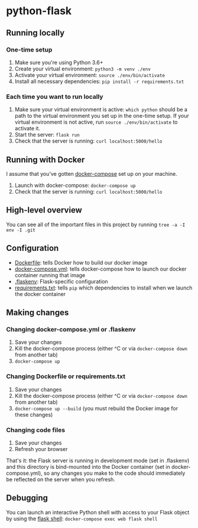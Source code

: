 # python-flask

## Running locally

### One-time setup

1. Make sure you're using Python 3.6+
1. Create your virtual environment: `python3 -m venv ./env`
1. Activate your virtual environment: `source ./env/bin/activate`
1. Install all necessary dependencies: `pip install -r requirements.txt`

### Each time you want to run locally

1. Make sure your virtual environment is active: `which python` should be a path to the virtual
   environment you set up in the one-time setup. If your virtual environment is not active, run
   `source ./env/bin/activate` to activate it.
1. Start the server: `flask run`
1. Check that the server is running: `curl localhost:5000/hello`

## Running with Docker

I assume that you've gotten [docker-compose](https://docs.docker.com/compose/install/) set up on your
machine.

1. Launch with docker-compose: `docker-compose up`
1. Check that the server is running: `curl localhost:5000/hello`

## High-level overview

You can see all of the important files in this project by running `tree -a -I env -I .git`

## Configuration

* [Dockerfile](https://docs.docker.com/engine/reference/builder/): tells Docker how to build our
  docker image
* [docker-compose.yml](https://docs.docker.com/compose/compose-file/#service-configuration-reference):
  tells docker-compose how to launch our docker container running that image
* [.flaskenv](http://flask.pocoo.org/docs/dev/cli/#environment-variables-from-dotenv): Flask-specific
  configuration
* [requirements.txt](https://pip.pypa.io/en/stable/user_guide/#requirements-files): tells `pip` which
  dependencies to install when we launch the docker container

## Making changes

### Changing docker-compose.yml or .flaskenv

1. Save your changes
1. Kill the docker-compose process (either ^C or via `docker-compose down` from another tab)
1. `docker-compose up`

### Changing Dockerfile or requirements.txt

1. Save your changes
1. Kill the docker-compose process (either ^C or via `docker-compose down` from another tab)
1. `docker-compose up --build` (you must rebuild the Docker image for these changes)

### Changing code files

1. Save your changes
1. Refresh your browser

That's it: the Flask server is running in development mode (set in .flaskenv) and this directory is
bind-mounted into the Docker container (set in docker-compose.yml), so any changes you make to the
code should immediately be reflected on the server when you refresh.

## Debugging

You can launch an interactive Python shell with access to your Flask object by using the
[flask shell](http://flask.pocoo.org/docs/1.0/shell/): `docker-compose exec web flask shell`
